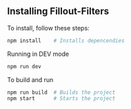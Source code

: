 ## Installing Fillout-Filters
To install, follow these steps:

```bash
npm install    # Installs depencendies
```

Running in DEV mode
```bash
npm run dev
```

To build and run
```bash
npm run build  # Builds the project
npm start      # Starts the project
```
